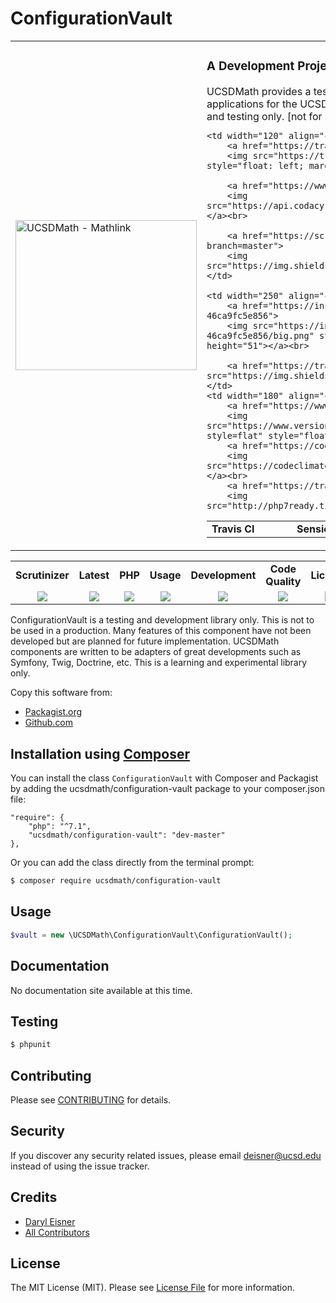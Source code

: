 # ConfigurationVault
<table width="890">
  <tr>
    <td width="300"><img height="240" width="290" alt="UCSDMath - Mathlink" src="https://github.com/ucsdmath/ConfigurationVault/blob/master/resource/img/configuration-vault.png"></td>
    <td><h3>A Development Project in PHP</h3>UCSDMath provides a testing framework for general internal Intranet software applications for the UCSD, Department of Mathematics. This is used for development and testing only. [not for production]<br>

<table width="550"><tr><td width="120"><b>Travis CI</b></td><td width="250"><b>SensioLabs</b></td><td width="180"><b>Dependencies</b></td></tr><tr>

    <td width="120" align="center">
        <a href="https://travis-ci.org/ucsdmath/ConfigurationVault">
        <img src="https://travis-ci.org/ucsdmath/ConfigurationVault.svg?branch=master" style="float: left; margin: 0px 0px 10px 10px;"></a><br>

        <a href="https://www.codacy.com/app/ucsdmath-project/ConfigurationVault">
        <img src="https://api.codacy.com/project/badge/Grade/3d6afd20add84d1ea3d5b206ddf4dea6"></a><br>

        <a href="https://scrutinizer-ci.com/g/ucsdmath/ConfigurationVault/?branch=master">
        <img src="https://img.shields.io/scrutinizer/g/ucsdmath/ConfigurationVault.svg"></a>
    </td>

    <td width="250" align="center">
        <a href="https://insight.sensiolabs.com/projects/3c0c312e-c234-4844-86d3-46ca9fc5e856">
        <img src="https://insight.sensiolabs.com/projects/3c0c312e-c234-4844-86d3-46ca9fc5e856/big.png" style="float: right; margin: 0px 0px 10px 10px;" width="212" height="51"></a><br>

        <a href="https://travis-ci.org/ucsdmath/ConfigurationVault"><img src="https://img.shields.io/badge/PHP-%207.1%20Tested%20-33cc33.svg"></a>
    </td>
    <td width="180" align="center">
        <a href="https://www.versioneye.com/user/projects/577fb9ab5bb139003969da5b">
        <img src="https://www.versioneye.com/user/projects/577fb9ab5bb139003969da5b/badge.png?style=flat" style="float:left;margin:0px 0px 10px 10px;"></a><br>
        <a href="https://codeclimate.com/github/ucsdmath/ConfigurationVault">
        <img src="https://codeclimate.com/github/ucsdmath/ConfigurationVault/badges/gpa.svg"></a><br>
        <a href="https://travis-ci.org/ucsdmath/ConfigurationVault">
        <img src="http://php7ready.timesplinter.ch/ucsdmath/ConfigurationVault/badge.svg"></a>
</td></tr></table></td></tr></table>
<table width="890"><tr>
    <td width="116" align="center"><b>Scrutinizer</b></td>
    <td width="122" align="center"><b>Latest</b></td>
    <td width="108" align="center"><b>PHP</b></td>
    <td width="150" align="center"><b>Usage</b></td>
    <td width="142" align="center"><b>Development</b></td>
    <td width="142" align="center"><b>Code Quality</b></td>
    <td width="110" align="center"><b>License</b></td>
</tr>
<tr>
    <td valign="top" width="116" align="center">
        <a href="https://scrutinizer-ci.com/g/ucsdmath/ConfigurationVault/build-status/master">
        <img src="https://scrutinizer-ci.com/g/ucsdmath/ConfigurationVault/badges/build.png?b=master"></a></td>
    <td valign="top" width="122" align="center">
        <a href="https://packagist.org/packages/ucsdmath/configuration-vault">
        <img src="https://poser.pugx.org/ucsdmath/configuration-vault/v/stable"></a></td>
    <td valign="top" width="108" align="center">
        <a href="https://php.net/">
        <img src="https://img.shields.io/badge/PHP-%3E%3D%207.1-8892BF.svg"></a></td>
    <td valign="top" width="150" align="center">
        <a href="https://packagist.org/packages/ucsdmath/configuration-vault">
        <img src="https://poser.pugx.org/ucsdmath/configuration-vault/downloads"></a></td>
    <td valign="top" width="142" align="center">
        <a href="https://packagist.org/packages/ucsdmath/configuration-vault">
        <img src="https://poser.pugx.org/ucsdmath/configuration-vault/v/unstable"></a></td>
    <td valign="top" width="142" align="center">
        <a href="https://scrutinizer-ci.com/g/ucsdmath/ConfigurationVault/?branch=master">
        <img src="https://scrutinizer-ci.com/g/ucsdmath/ConfigurationVault/badges/quality-score.png?b=master"></a></td>
    <td valign="top" width="110" align="center">
        <a href="https://packagist.org/packages/ucsdmath/configuration-vault">
        <img src="https://poser.pugx.org/ucsdmath/configuration-vault/license"></a></td>
</tr></table>

ConfigurationVault is a testing and development library only. This is not to be used in a production.
Many features of this component have not been developed but are planned for future implementation.  UCSDMath components are written to be adapters of great developments such as Symfony, Twig, Doctrine, etc. This is a learning and experimental library only.

Copy this software from:
- [Packagist.org](https://packagist.org/packages/ucsdmath/ConfigurationVault)
- [Github.com](https://github.com/ucsdmath/ConfigurationVault)

## Installation using [Composer](http://getcomposer.org/)
You can install the class ```ConfigurationVault``` with Composer and Packagist by
adding the ucsdmath/configuration-vault package to your composer.json file:

```
"require": {
    "php": "^7.1",
    "ucsdmath/configuration-vault": "dev-master"
},
```
Or you can add the class directly from the terminal prompt:

```bash
$ composer require ucsdmath/configuration-vault
```

## Usage

``` php
$vault = new \UCSDMath\ConfigurationVault\ConfigurationVault();
```

## Documentation

No documentation site available at this time.
<!-- [Check out the documentation](http://math.ucsd.edu/~deisner/documentation/ConfigurationVault/) -->

## Testing

``` bash
$ phpunit
```

## Contributing

Please see [CONTRIBUTING](CONTRIBUTING.md) for details.

## Security

If you discover any security related issues, please email deisner@ucsd.edu instead of using the issue tracker.

## Credits

- [Daryl Eisner](https://github.com/UCSDMath)
- [All Contributors](../../contributors)

## License

The MIT License (MIT). Please see [License File](LICENSE) for more information.
